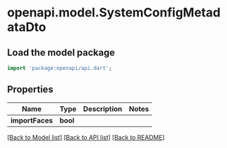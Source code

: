 # openapi.model.SystemConfigMetadataDto

## Load the model package
```dart
import 'package:openapi/api.dart';
```

## Properties
Name | Type | Description | Notes
------------ | ------------- | ------------- | -------------
**importFaces** | **bool** |  | 

[[Back to Model list]](../README.md#documentation-for-models) [[Back to API list]](../README.md#documentation-for-api-endpoints) [[Back to README]](../README.md)


